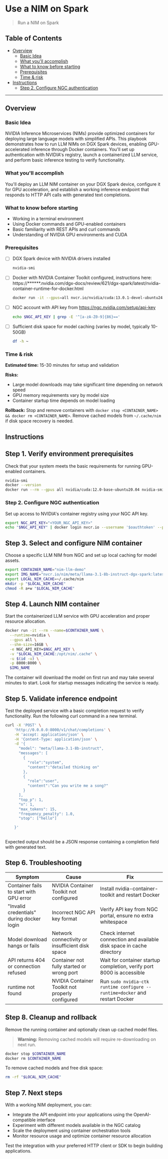 # Use a NIM on Spark

> Run a NIM on Spark

## Table of Contents

- [Overview](#overview)
  - [Basic Idea](#basic-idea)
  - [What you'll accomplish](#what-youll-accomplish)
  - [What to know before starting](#what-to-know-before-starting)
  - [Prerequisites](#prerequisites)
  - [Time & risk](#time-risk)
- [Instructions](#instructions)
  - [Step 2. Configure NGC authentication](#step-2-configure-ngc-authentication)

---

## Overview

### Basic Idea

NVIDIA Inference Microservices (NIMs) provide optimized containers for deploying large language
models with simplified APIs. This playbook demonstrates how to run LLM NIMs on DGX Spark devices,
enabling GPU-accelerated inference through Docker containers. You'll set up authentication with
NVIDIA's registry, launch a containerized LLM service, and perform basic inference testing to
verify functionality.

### What you'll accomplish

You'll deploy an LLM NIM container on your DGX Spark device, configure it for GPU acceleration,
and establish a working inference endpoint that responds to HTTP API calls with generated text
completions.

### What to know before starting

- Working in a terminal environment
- Using Docker commands and GPU-enabled containers
- Basic familiarity with REST APIs and curl commands
- Understanding of NVIDIA GPU environments and CUDA

### Prerequisites

- [ ] DGX Spark device with NVIDIA drivers installed
  ```bash
  nvidia-smi
  ```
- [ ] Docker with NVIDIA Container Toolkit configured, instructions here: https://******.nvidia.com/dgx-docs/review/621/dgx-spark/latest/nvidia-container-runtime-for-docker.html
  ```bash
  docker run -it --gpus=all nvcr.io/nvidia/cuda:13.0.1-devel-ubuntu24.04 nvidia-smi
  ```
- [ ] NGC account with API key from https://ngc.nvidia.com/setup/api-key
  ```bash
  echo $NGC_API_KEY | grep -E '^[a-zA-Z0-9]{86}=='
  ```
- [ ] Sufficient disk space for model caching (varies by model, typically 10-50GB)
  ```bash
  df -h ~
  ```


### Time & risk

**Estimated time:** 15-30 minutes for setup and validation

**Risks:**
- Large model downloads may take significant time depending on network speed
- GPU memory requirements vary by model size
- Container startup time depends on model loading

**Rollback:** Stop and remove containers with `docker stop <CONTAINER_NAME> && docker rm <CONTAINER_NAME>`. Remove cached models from `~/.cache/nim` if disk space recovery is needed.

## Instructions

## Step 1. Verify environment prerequisites

Check that your system meets the basic requirements for running GPU-enabled containers.

```bash
nvidia-smi
docker --version
docker run --rm --gpus all nvidia/cuda:12.0-base-ubuntu20.04 nvidia-smi
```

### Step 2. Configure NGC authentication

Set up access to NVIDIA's container registry using your NGC API key.

```bash
export NGC_API_KEY="<YOUR_NGC_API_KEY>"
echo "$NGC_API_KEY" | docker login nvcr.io --username '$oauthtoken' --password-stdin
```

## Step 3. Select and configure NIM container

Choose a specific LLM NIM from NGC and set up local caching for model assets.

```bash
export CONTAINER_NAME="nim-llm-demo"
export IMG_NAME="nvcr.io/nim/meta/llama-3.1-8b-instruct-dgx-spark:latest"
export LOCAL_NIM_CACHE=~/.cache/nim
mkdir -p "$LOCAL_NIM_CACHE"
chmod -R a+w "$LOCAL_NIM_CACHE"
```

## Step 4. Launch NIM container

Start the containerized LLM service with GPU acceleration and proper resource allocation.

```bash
docker run -it --rm --name=$CONTAINER_NAME \
  --runtime=nvidia \
  --gpus all \
  --shm-size=16GB \
  -e NGC_API_KEY=$NGC_API_KEY \
  -v "$LOCAL_NIM_CACHE:/opt/nim/.cache" \
  -u $(id -u) \
  -p 8000:8000 \
  $IMG_NAME
```

The container will download the model on first run and may take several minutes to start. Look for
startup messages indicating the service is ready.

## Step 5. Validate inference endpoint

Test the deployed service with a basic completion request to verify functionality. Run the following curl command in a new terminal.


```bash
curl -X 'POST' \
    'http://0.0.0.0:8000/v1/chat/completions' \
    -H 'accept: application/json' \
    -H 'Content-Type: application/json' \
    -d '{
      "model": "meta/llama-3.1-8b-instruct",
      "messages": [
        {
          "role":"system",
          "content":"detailed thinking on"
        },
        {
          "role":"user",
          "content":"Can you write me a song?"
        }
      ],
      "top_p": 1,
      "n": 1,
      "max_tokens": 15,
      "frequency_penalty": 1.0,
      "stop": ["hello"]

    }'
    
```

Expected output should be a JSON response containing a completion field with generated text.

## Step 6. Troubleshooting

| Symptom | Cause | Fix |
|---------|--------|-----|
| Container fails to start with GPU error | NVIDIA Container Toolkit not configured | Install nvidia-container-toolkit and restart Docker |
| "Invalid credentials" during docker login | Incorrect NGC API key format | Verify API key from NGC portal, ensure no extra whitespace |
| Model download hangs or fails | Network connectivity or insufficient disk space | Check internet connection and available disk space in cache directory |
| API returns 404 or connection refused | Container not fully started or wrong port | Wait for container startup completion, verify port 8000 is accessible |
| runtime not found | NVIDIA Container Toolkit not properly configured | Run `sudo nvidia-ctk runtime configure --runtime=docker` and restart Docker |

## Step 8. Cleanup and rollback

Remove the running container and optionally clean up cached model files.

> **Warning:** Removing cached models will require re-downloading on next run.

```bash
docker stop $CONTAINER_NAME
docker rm $CONTAINER_NAME
```

To remove cached models and free disk space:
```bash
rm -rf "$LOCAL_NIM_CACHE"
```

## Step 7. Next steps

With a working NIM deployment, you can:

- Integrate the API endpoint into your applications using the OpenAI-compatible interface
- Experiment with different models available in the NGC catalog
- Scale the deployment using container orchestration tools
- Monitor resource usage and optimize container resource allocation

Test the integration with your preferred HTTP client or SDK to begin building applications.
